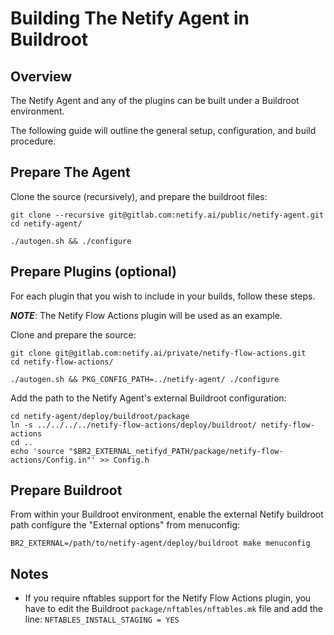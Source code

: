 # Building The Netify Agent in Buildroot

## Overview

The Netify Agent and any of the plugins can be built under a Buildroot environment.

The following guide will outline the general setup, configuration, and build procedure.

## Prepare The Agent

Clone the source (recursively), and prepare the buildroot files:
```shell
git clone --recursive git@gitlab.com:netify.ai/public/netify-agent.git
cd netify-agent/

./autogen.sh && ./configure

```

## Prepare Plugins (optional)

For each plugin that you wish to include in your builds, follow these steps.

***NOTE***: The Netify Flow Actions plugin will be used as an example.

Clone and prepare the source:
```shell
git clone git@gitlab.com:netify.ai/private/netify-flow-actions.git
cd netify-flow-actions/

./autogen.sh && PKG_CONFIG_PATH=../netify-agent/ ./configure
```

Add the path to the Netify Agent's external Buildroot configuration:
```shell
cd netify-agent/deploy/buildroot/package
ln -s ../../../../netify-flow-actions/deploy/buildroot/ netify-flow-actions
cd ..
echo 'source "$BR2_EXTERNAL_netifyd_PATH/package/netify-flow-actions/Config.in"' >> Config.h
```

## Prepare Buildroot

From within your Buildroot environment, enable the external Netify buildroot path
configure the "External options" from menuconfig:
```shell
BR2_EXTERNAL=/path/to/netify-agent/deploy/buildroot make menuconfig
```

## Notes
- If you require nftables support for the Netify Flow Actions plugin, you have to edit the Buildroot `package/nftables/nftables.mk` file and add the line: `NFTABLES_INSTALL_STAGING = YES`
